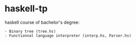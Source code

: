 # haskell-tp
haskell course of bachelor's degree:

	- Binary tree (tree.hs)
	- Functionnal language interpreter (interp.hs, Parser.hs)
